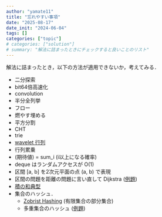 ```yaml
---
author: "yamate11"
title: "忘れやすい事項"
date: "2025-08-17"
date_init: "2024-06-04"
tags: []
categories: ["topic"]
# categories: ["solution"]
# summary: "解法に詰まったときにチェックすると良いことのリスト"
---
```


解法に詰まったとき，以下の方法が適用できないか，考えてみる．

* 二分探索
* bit64倍高速化
* convolution
* 半分全列挙
* フロー
* 燃やす埋める
* 平方分割
* CHT
* trie
* [wavelet 行列](https://yamate11.github.io/blog/posts/2025/05-17-wavelet-matrix-lib/)
* 行列累乗
* (期待値) = sum_i (i以上になる確率)
* deque はランダムアクセスが O(1)
* 区間 [a, b] を2次元平面の点 (a, b) で表現
* 区間の問題を距離の問題に言い直して Dijkstra ([例題](https://atcoder.jp/contests/past202010-open/tasks/past202010_o))
* [積の和典型](https://yamate11.github.io/blog/posts/2025-03-30-sum-of-product/)
* 集合のハッシュ．
  * [Zobrist Hashing](https://yamate11.github.io/blog/posts/2022/02-13-zobrist-hash/) (有限集合の部分集合)
  * 多重集合のハッシュ ([例題](https://atcoder.jp/contests/abc367/tasks/abc367_f))


